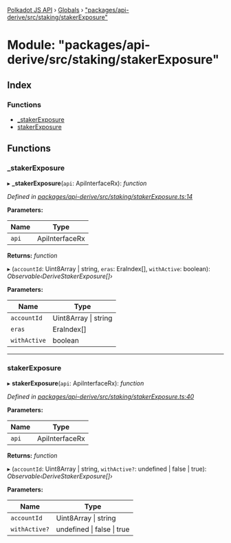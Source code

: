 [Polkadot JS API](../README.md) › [Globals](../globals.md) › ["packages/api-derive/src/staking/stakerExposure"](_packages_api_derive_src_staking_stakerexposure_.md)

# Module: "packages/api-derive/src/staking/stakerExposure"

## Index

### Functions

* [_stakerExposure](_packages_api_derive_src_staking_stakerexposure_.md#_stakerexposure)
* [stakerExposure](_packages_api_derive_src_staking_stakerexposure_.md#stakerexposure)

## Functions

###  _stakerExposure

▸ **_stakerExposure**(`api`: ApiInterfaceRx): *function*

*Defined in [packages/api-derive/src/staking/stakerExposure.ts:14](https://github.com/polkadot-js/api/blob/97527871d6/packages/api-derive/src/staking/stakerExposure.ts#L14)*

**Parameters:**

Name | Type |
------ | ------ |
`api` | ApiInterfaceRx |

**Returns:** *function*

▸ (`accountId`: Uint8Array | string, `eras`: EraIndex[], `withActive`: boolean): *Observable‹DeriveStakerExposure[]›*

**Parameters:**

Name | Type |
------ | ------ |
`accountId` | Uint8Array &#124; string |
`eras` | EraIndex[] |
`withActive` | boolean |

___

###  stakerExposure

▸ **stakerExposure**(`api`: ApiInterfaceRx): *function*

*Defined in [packages/api-derive/src/staking/stakerExposure.ts:40](https://github.com/polkadot-js/api/blob/97527871d6/packages/api-derive/src/staking/stakerExposure.ts#L40)*

**Parameters:**

Name | Type |
------ | ------ |
`api` | ApiInterfaceRx |

**Returns:** *function*

▸ (`accountId`: Uint8Array | string, `withActive?`: undefined | false | true): *Observable‹DeriveStakerExposure[]›*

**Parameters:**

Name | Type |
------ | ------ |
`accountId` | Uint8Array &#124; string |
`withActive?` | undefined &#124; false &#124; true |
